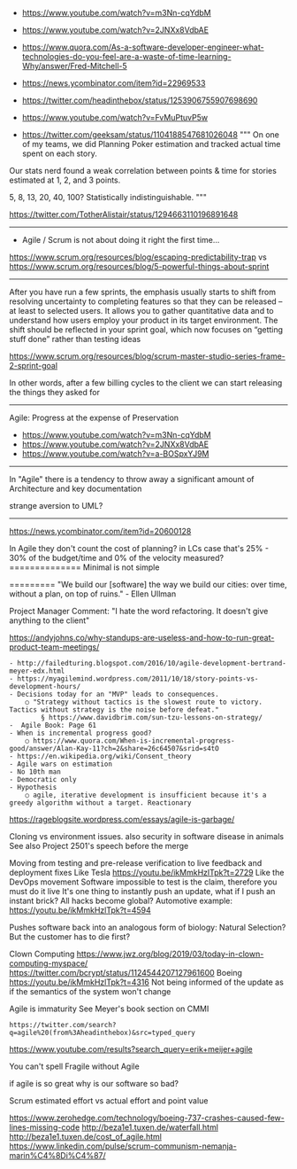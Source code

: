 - https://www.youtube.com/watch?v=m3Nn-cqYdbM
- https://www.youtube.com/watch?v=2JNXx8VdbAE
- https://www.quora.com/As-a-software-developer-engineer-what-technologies-do-you-feel-are-a-waste-of-time-learning-Why/answer/Fred-Mitchell-5
- https://news.ycombinator.com/item?id=22969533
- https://twitter.com/headinthebox/status/1253906755907698690
- https://www.youtube.com/watch?v=FvMuPtuvP5w

- https://twitter.com/geeksam/status/1104188547681026048
"""
On one of my teams, we did Planning Poker estimation and tracked actual time spent on each story.

Our stats nerd found a weak correlation between points & time for stories estimated at 1, 2, and 3 points.

5, 8, 13, 20, 40, 100? Statistically indistinguishable.
"""

https://twitter.com/TotherAlistair/status/1294663110196891648

---
- Agile / Scrum is not about doing it right the first time...

https://www.scrum.org/resources/blog/escaping-predictability-trap
vs
https://www.scrum.org/resources/blog/5-powerful-things-about-sprint

---

After you have run a few sprints, the emphasis usually starts to shift from resolving uncertainty to completing features so that they can be released – at least to selected users. It allows you to gather quantitative data and to understand how users employ your product in its target environment. The shift should be reflected in your sprint goal, which now focuses on “getting stuff done” rather than testing ideas

https://www.scrum.org/resources/blog/scrum-master-studio-series-frame-2-sprint-goal

In other words, after a few billing cycles to the client we can start releasing the things they asked for

---
Agile: Progress at the expense of Preservation

- https://www.youtube.com/watch?v=m3Nn-cqYdbM
- https://www.youtube.com/watch?v=2JNXx8VdbAE 
- https://www.youtube.com/watch?v=a-BOSpxYJ9M

---
In "Agile" there is a tendency to throw away a significant amount of Architecture and key documentation

strange aversion to UML?

---
https://news.ycombinator.com/item?id=20600128

In Agile they don't count the cost of planning?
	in LCs case that's 25% - 30% of the budget/time and 0% of the velocity measured?
	==============
Minimal is not simple

=========
"We build our [software] the way we build our cities: over time, without a plan, on top of ruins." - Ellen Ullman


Project Manager Comment:
"I hate the word refactoring. It doesn't give anything to the client"

https://andyjohns.co/why-standups-are-useless-and-how-to-run-great-product-team-meetings/

	- http://failedturing.blogspot.com/2016/10/agile-development-bertrand-meyer-edx.html 
	- https://myagilemind.wordpress.com/2011/10/18/story-points-vs-development-hours/
	- Decisions today for an "MVP" leads to consequences.
		○ "Strategy without tactics is the slowest route to victory. Tactics without strategy is the noise before defeat."
			§ https://www.davidbrim.com/sun-tzu-lessons-on-strategy/
	-  Agile Book: Page 61
	- When is incremental progress good?
		○ https://www.quora.com/When-is-incremental-progress-good/answer/Alan-Kay-11?ch=2&share=26c64507&srid=s4tO
	- https://en.wikipedia.org/wiki/Consent_theory
	- Agile wars on estimation
	- No 10th man
	- Democratic only
	- Hypothesis
		○ agile, iterative development is insufficient because it's a greedy algorithm without a target. Reactionary
https://rageblogsite.wordpress.com/essays/agile-is-garbage/

Cloning vs environment issues.
	also security in software
	disease in animals
	See also Project 2501's speech before the merge

Moving from testing and pre-release verification to 
live feedback and deployment fixes
	Like Tesla <https://youtu.be/ikMmkHzlTpk?t=2729>
	Like the DevOps movement
Software impossible to test is the claim, therefore you must do it live
	It's one thing to instantly push an update, what if I push an instant brick?
	All hacks become global?
		Automotive example: https://youtu.be/ikMmkHzlTpk?t=4594

Pushes software back into an analogous form of biology:
	Natural Selection?
	But the customer has to die first?

Clown Computing
	https://www.jwz.org/blog/2019/03/today-in-clown-computing-myspace/
	https://twitter.com/bcrypt/status/1124544207127961600
	Boeing
		https://youtu.be/ikMmkHzlTpk?t=4316
		Not being informed of the update as if the semantics of the system won't change
		
Agile is immaturity
    See Meyer's book section on CMMI
	
	https://twitter.com/search?q=agile%20(from%3Aheadinthebox)&src=typed_query
https://www.youtube.com/results?search_query=erik+meijer+agile

You can't spell Fragile without Agile 

if agile is so great why is our software so bad?

Scrum
	estimated effort vs actual effort and point value

https://www.zerohedge.com/technology/boeing-737-crashes-caused-few-lines-missing-code
http://beza1e1.tuxen.de/waterfall.html
http://beza1e1.tuxen.de/cost_of_agile.html
https://www.linkedin.com/pulse/scrum-communism-nemanja-marin%C4%8Di%C4%87/